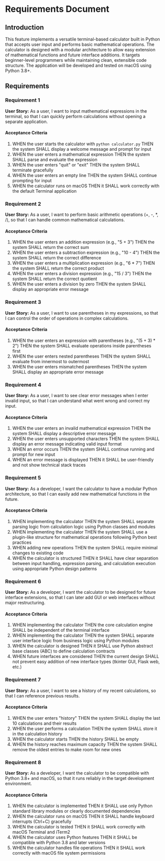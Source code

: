 # Requirements Document

## Introduction

This feature implements a versatile terminal-based calculator built in Python that accepts user input and performs basic mathematical operations. The calculator is designed with a modular architecture to allow easy extension of mathematical functions and future interface additions. It targets beginner-level programmers while maintaining clean, extensible code structure. The application will be developed and tested on macOS using Python 3.8+.

## Requirements

### Requirement 1

**User Story:** As a user, I want to input mathematical expressions in the terminal, so that I can quickly perform calculations without opening a separate application.

#### Acceptance Criteria

1. WHEN the user starts the calculator with `python calculator.py` THEN the system SHALL display a welcome message and prompt for input
2. WHEN the user enters a mathematical expression THEN the system SHALL parse and evaluate the expression
3. WHEN the user enters "quit" or "exit" THEN the system SHALL terminate gracefully
4. WHEN the user enters an empty line THEN the system SHALL continue prompting for input
5. WHEN the calculator runs on macOS THEN it SHALL work correctly with the default Terminal application

### Requirement 2

**User Story:** As a user, I want to perform basic arithmetic operations (+, -, *, /), so that I can handle common mathematical calculations.

#### Acceptance Criteria

1. WHEN the user enters an addition expression (e.g., "5 + 3") THEN the system SHALL return the correct sum
2. WHEN the user enters a subtraction expression (e.g., "10 - 4") THEN the system SHALL return the correct difference
3. WHEN the user enters a multiplication expression (e.g., "6 * 7") THEN the system SHALL return the correct product
4. WHEN the user enters a division expression (e.g., "15 / 3") THEN the system SHALL return the correct quotient
5. WHEN the user enters a division by zero THEN the system SHALL display an appropriate error message

### Requirement 3

**User Story:** As a user, I want to use parentheses in my expressions, so that I can control the order of operations in complex calculations.

#### Acceptance Criteria

1. WHEN the user enters an expression with parentheses (e.g., "(5 + 3) * 2") THEN the system SHALL evaluate operations inside parentheses first
2. WHEN the user enters nested parentheses THEN the system SHALL evaluate from innermost to outermost
3. WHEN the user enters mismatched parentheses THEN the system SHALL display an appropriate error message

### Requirement 4

**User Story:** As a user, I want to see clear error messages when I enter invalid input, so that I can understand what went wrong and correct my input.

#### Acceptance Criteria

1. WHEN the user enters an invalid mathematical expression THEN the system SHALL display a descriptive error message
2. WHEN the user enters unsupported characters THEN the system SHALL display an error message indicating valid input format
3. WHEN an error occurs THEN the system SHALL continue running and prompt for new input
4. WHEN an error message is displayed THEN it SHALL be user-friendly and not show technical stack traces

### Requirement 5

**User Story:** As a developer, I want the calculator to have a modular Python architecture, so that I can easily add new mathematical functions in the future.

#### Acceptance Criteria

1. WHEN implementing the calculator THEN the system SHALL separate parsing logic from calculation logic using Python classes and modules
2. WHEN implementing the calculator THEN the system SHALL use a plugin-like structure for mathematical operations following Python best practices
3. WHEN adding new operations THEN the system SHALL require minimal changes to existing code
4. WHEN the calculator is structured THEN it SHALL have clear separation between input handling, expression parsing, and calculation execution using appropriate Python design patterns

### Requirement 6

**User Story:** As a developer, I want the calculator to be designed for future interface extensions, so that I can later add GUI or web interfaces without major restructuring.

#### Acceptance Criteria

1. WHEN implementing the calculator THEN the core calculation engine SHALL be independent of the terminal interface
2. WHEN implementing the calculator THEN the system SHALL separate user interface logic from business logic using Python modules
3. WHEN the calculator is designed THEN it SHALL use Python abstract base classes (ABC) to define calculation contracts
4. WHEN future interfaces are considered THEN the current design SHALL not prevent easy addition of new interface types (tkinter GUI, Flask web, etc.)

### Requirement 7

**User Story:** As a user, I want to see a history of my recent calculations, so that I can reference previous results.

#### Acceptance Criteria

1. WHEN the user enters "history" THEN the system SHALL display the last 10 calculations and their results
2. WHEN the user performs a calculation THEN the system SHALL store it in the calculation history
3. WHEN the calculator starts THEN the history SHALL be empty
4. WHEN the history reaches maximum capacity THEN the system SHALL remove the oldest entries to make room for new ones

### Requirement 8

**User Story:** As a developer, I want the calculator to be compatible with Python 3.8+ and macOS, so that it runs reliably in the target development environment.

#### Acceptance Criteria

1. WHEN the calculator is implemented THEN it SHALL use only Python standard library modules or clearly documented dependencies
2. WHEN the calculator runs on macOS THEN it SHALL handle keyboard interrupts (Ctrl+C) gracefully
3. WHEN the calculator is tested THEN it SHALL work correctly with macOS Terminal and iTerm2
4. WHEN the calculator uses Python features THEN it SHALL be compatible with Python 3.8 and later versions
5. WHEN the calculator handles file operations THEN it SHALL work correctly with macOS file system permissions